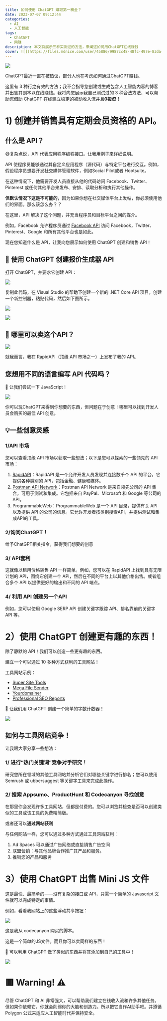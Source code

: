 ```yaml
---
title: 如何使用 ChatGPT 赚取第一桶金？
date: 2023-07-07 09:12:44
categories:
  - AI
  - 人工智能
tags:
  - ChatGPT
  - 网赚
description: 本文将展示三种实测过的方法，来阐述如何用ChatGPT在线赚钱
cover: ![](https://files.mdnice.com/user/45886/9987cc48-48fc-497e-83da-19c22d463c23.png)
---
```


![](https://files.mdnice.com/user/45886/1942cc98-b555-4deb-bb11-73356613b290.png)

ChatGPT最近一直在被热议，部分人也在考虑如何通过ChatGPT赚钱。

这里有 3 种行之有效的方法；我不会指导您创建或生成包含人工智能内容的博客并出售其副本以在线赚钱。我将向您展示我自己测试过的 3 种合法方法，可以帮助您借助 ChatGPT 在线建立稳定的被动收入流并且**0投资！**

# 1) 创建并销售具有定期会员资格的 API。

## 什么是 API？

😅复杂点说，API 代表应用程序编程接口。让我用例子来详细说明。

API 使程序员能够通过其自定义应用程序（源代码）与特定平台进行交互。例如，假设程序员想要开发社交媒体管理软件，例如Social Pilot或者 Hootsuite。

在这种情况下，他需要开发人员直接从他的代码访问 Facebook、Twitter、Pinterest 或任何其他平台来发布、安排、读取分析和执行其他操作。

**但默认情况下这是不可能的**，因为如果你想在社交媒体平台上发帖，你必须使用他们的界面。那么该怎么办？？

在这里，API 解决了这个问题，并充当程序员和目标平台之间的媒介。

例如，Facebook 允许程序员通过 [Facebook API](https://developers.facebook.com/docs/) 访问 Facebook，Twitter、Pinterest、Google 和所有其他平台也是如此。

现在您知道什么是 API，让我向您展示如何使用 ChatGPT 创建和销售 API！

## 🤖 使用 ChatGPT 创建报价生成器 API

打开 ChatGPT，并要求它创建 API：

![](https://files.mdnice.com/user/45886/42401c87-f82c-488a-8ccd-8e586cb247ba.png)

复制此代码，在 Visual Studio 的帮助下创建一个新的 .NET Core API 项目，创建一个新控制器，粘贴代码，然后如下图所示。

![](https://files.mdnice.com/user/45886/b17fdb1e-c50d-4e18-8a9e-8fef0399313c.png)

![](https://files.mdnice.com/user/45886/bd4c7535-55ab-432b-9078-8137107dae4a.png)

## 🤖 哪里可以卖这个API？

![](https://files.mdnice.com/user/45886/dae392f5-e3cc-4368-be2d-43c1ffb4daef.png)

就我而言，我在 RapidAPI（顶级 API 市场之一）上发布了我的 API。

## 您想用不同的语言编写 API 代码吗？

🤖 让我们尝试一下 JavaScript！

![](https://files.mdnice.com/user/45886/768c8318-9ce6-412f-b44b-eab50cc8f061.png)

你可以玩ChatGPT来得到你想要的东西，但问题在于创意！哪里可以找到开发人员会购买的最佳 API 创意。

## 💡一些创意灵感

### 1/API 市场

您可以查看顶级 API 市场以获取一些想法；以下是您可以探索的一些领先的 API 市场：

1. [RapidAPI](https://rapidapi.com/)：RapidAPI 是一个允许开发人员发现并连接数千个 API 的平台。它提供各种类别的 API，包括金融、健康和媒体。
2. [Postman API Network](https://www.postman.com/explore)：Postman API Network 是来自领先公司的 API 集合，可用于测试和集成。它包括来自 PayPal、Microsoft 和 Google 等公司的 API。
3. ProgrammableWeb：ProgrammableWeb 是一个 API 目录，提供有关 API 以及提供 API 的公司的信息。它允许开发者按类别搜索API，并提供测试和集成API的工具。

### 2/询问ChatGPT！

给予ChatGPT相关指令，获得我们想要的创意

### 3/ API套利

这就像以租用价格转售 API 一样简单。例如，您可以在 RapidAPI 上找到具有无限计划的 API，围绕它创建一个 API，然后在不同的平台上以其他价格出售。或者组合多个 API 以提供更好的输出和不同的 API 端点。

### 4/ 利用 API 创建另一个API

例如，您可以使用 Google SERP API 创建关键字跟踪 API、排名靠前的关键字 API 等。

# 2）使用 ChatGPT 创建更有趣的东西！

除了静默的 API！我们可以创造一些更有趣的东西。

建立一个可以通过 10 多种方式获利的工具网站！

工具网站示例：

- [Super Site Tools](https://supersitetools.com/)
- [Mega File Sender](https://megafilesender.com/en)
- [Yourdomainer](https://yourdomainer.com/)
- [Professional SEO Reports](https://report-seo.com/)

🤖 让我们用 ChatGPT 创建一个简单的字数计数器！

![](https://files.mdnice.com/user/45886/7a8e29ac-5a61-4b79-88c5-7c493daad11d.png)

## 如何与工具网站竞争！

让我跟大家分享一些想法：

### 1/ 进行“热门关键词”竞争对手研究！

研究您所在领域的其他工具网站并分析它们对哪些关键字进行排名；您可以使用 Semrush 或 ubbersuggest 等关键字工具来完成此操作。

### 2/ 搜索 Appsumo、ProductHunt 和 Codecanyon 寻找创意

在那里你会发现许多工具网站，但都是付费的。您可以浏览并检查是否可以创建类似的工具或该工具的免费精简版。

或者还可以**通过网站获利**

与任何网站一样，您可以通过多种方式通过工具网站获利：

1. Ad Spaces 可以通过广告网络或直接销售广告空间
2. 联盟营销：与其他品牌合作推广其产品和服务。
3. 推销您的产品和服务

# 3）使用 ChatGPT 出售 Mini JS 文件

这是最快、最简单的——没有复杂的接口或 API，只需一个简单的 Javascript 文件就可以完成特定的事情。

例如，看看我网站上的这些浮动共享按钮：

![](https://files.mdnice.com/user/45886/0053da70-a83a-46fd-8426-ab27b8c537e7.png)

这是我从 codecanyon 购买的脚本。

这是一个简单的JS文件。而且你可以卖同样的东西！

🤖 可以利用 ChatGPT 做了类似的东西并将其添加到自己的工具中！

![](https://files.mdnice.com/user/45886/a68988e3-eeab-4bd1-8bfe-5744df9fbfd6.png)

# 🟥 Warning! ⚠️

尽管 ChatGPT 和 AI 非常强大，可以帮助我们建立在线收入流和许多其他任务。但如果你依赖它，你就会削弱你的大脑和创造力。所以把它当作AI助手吧。并遵循 Polygon 公式来适应人工智能时代并保持安全。
